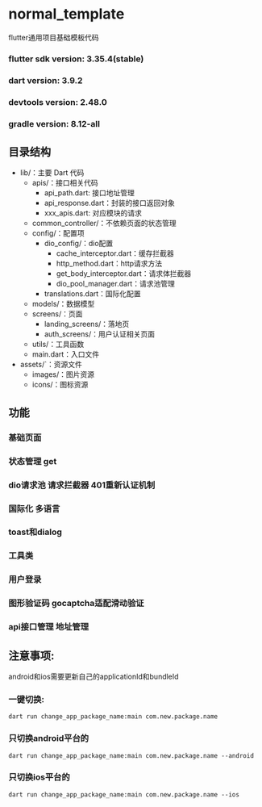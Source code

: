 # normal_template
flutter通用项目基础模板代码
### flutter sdk version: 3.35.4(stable)
### dart version: 3.9.2
### devtools version: 2.48.0
### gradle version: 8.12-all
## 目录结构
- lib/：主要 Dart 代码
    - apis/：接口相关代码
        - api_path.dart: 接口地址管理
        - api_response.dart：封装的接口返回对象
        - xxx_apis.dart: 对应模块的请求
    - common_controller/：不依赖页面的状态管理
    - config/：配置项
        - dio_config/：dio配置
            - cache_interceptor.dart：缓存拦截器
            - http_method.dart：http请求方法
            - get_body_interceptor.dart：请求体拦截器
            - dio_pool_manager.dart：请求池管理
        - translations.dart：国际化配置
    - models/：数据模型
    - screens/：页面
        - landing_screens/：落地页
        - auth_screens/：用户认证相关页面
    - utils/：工具函数
    - main.dart：入口文件
- assets/`：资源文件
    - images/：图片资源
    - icons/：图标资源  
## 功能
### 基础页面
### 状态管理 get
### dio请求池 请求拦截器 401重新认证机制
### 国际化 多语言
### toast和dialog
### 工具类
### 用户登录
### 图形验证码 gocaptcha适配滑动验证
### api接口管理 地址管理
## 注意事项:
android和ios需要更新自己的applicationId和bundleId
### 一键切换:
```dart run change_app_package_name:main com.new.package.name```
### 只切换android平台的
```dart run change_app_package_name:main com.new.package.name --android```
### 只切换ios平台的
```dart run change_app_package_name:main com.new.package.name --ios```
